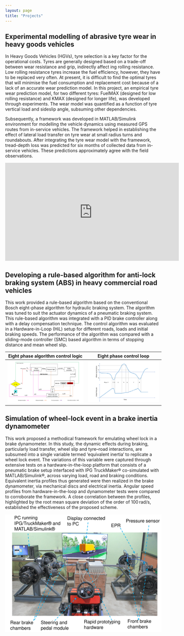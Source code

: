 ```yaml
---
layout: page
title: "Projects"
---
```


## Experimental modelling of abrasive tyre wear in heavy goods vehicles

In Heavy Goods Vehicles (HGVs), tyre selection is a key factor for the operational costs. Tyres are generally designed based on a trade-off between wear resistance and grip, indirectly affect ing rolling resistance. Low rolling resistance tyres increase the fuel efficiency, however, they have to be replaced very often. At present, it is difficult to find the optimal tyres that will minimise the fuel consumption and replacement cost because of a lack of an accurate wear prediction model. In this project, an empirical tyre wear prediction model, for two different tyres: FuelMAX (designed for low rolling resistance) and KMAX (designed for longer life), was developed through experiments. The wear model was quantified as a function of tyre vertical load and sideslip angle, subsuming other dependencies. 

Subsequently, a framework was developed in MATLAB/Simulink environment for modelling the vehicle dynamics using measured GPS routes from in-service vehicles. The framework helped in establishing the effect of lateral load transfer on tyre wear at small radius turns and roundabouts. After integrating the tyre wear model with the framework, tread-depth loss was predicted for six months of collected data from in-service vehicles. These predictions approximately agree with the field observations.

<p align="center">
  
<iframe width="560" height="315" src="https://www.youtube.com/embed/gWutJWOZcgk" title="YouTube video player" frameborder="0" allow="accelerometer; autoplay; clipboard-write; encrypted-media; gyroscope; picture-in-picture" allowfullscreen></iframe>
  
</p>

## Developing a rule-based algorithm for anti-lock braking system (ABS) in heavy commercial road vehicles

This work provided a rule-based algorithm based on the conventional Bosch eight-phase algorithm for hydraulic braking system. The algorithm was tuned to suit the actuator dynamics of a pneumatic braking system. This rule-based algorithm was integrated with a PID brake controller along with a delay compensation technique. The control algorithm was evaluated in a Hardware-in-Loop (HiL) setup for different roads, loads and initial braking speeds. The performance of the algorithm was compared with a sliding-mode controller (SMC) based algorithm in terms of stopping distance and mean wheel slip.

|Eight phase algorithm control logic|Eight phase control loop|
|:-:|:-:|
|![Eight phase algorithm control logic](assets/Eight_phase_flow_chart-1.png?h=750&w=1260)| ![Eight phase control loop](assets/Eight_phase_controlloop-1.png?h=750&w=1260)|


## Simulation of wheel-lock event in a brake inertia dynamometer

This work proposed a methodical framework for emulating wheel lock in a brake dynamometer. In this study, the dynamic effects during braking, particularly load transfer, wheel slip and tyre–road interactions, are subsumed into a single variable termed ‘equivalent inertia’ to replicate a wheel lock event. The variations of this variable were captured through extensive tests on a hardware-in-the-loop platform that consists of a pneumatic brake setup interfaced with IPG TruckMaker® co-simulated with MATLAB/Simulink®, across varying load, road and braking conditions. Equivalent inertia profiles thus generated were then realized in the brake dynamometer, via mechanical discs and electrical inertia. Angular speed profiles from hardware-in-the-loop and dynamometer tests were compared to corroborate the framework. A close correlation between the profiles, highlighted by the root mean square deviation of the order of 100 rad/s, established the effectiveness of the proposed scheme.

![HIL setup in the lab](assets/lab_pic-1.png)



